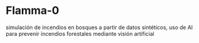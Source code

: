 # Flamma-0
simulación de incendios en bosques a partir de datos sintéticos, uso de AI para prevenir incendios forestales mediante visión artificial
